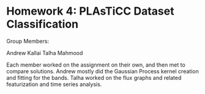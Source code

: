 # Homework 4: PLAsTiCC Dataset Classification
Group Members: 

Andrew Kallai
Talha Mahmood

Each member worked on the assignment on their own, and then met to compare solutions.
Andrew mostly did the Gaussian Process kernel creation and fitting for the bands.
Talha worked on the flux graphs and related featurization and time series analysis.
